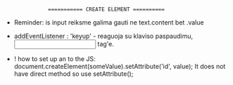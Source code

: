                   =========== CREATE ELEMENT ==========

- Reminder: is input reiksme galima gauti ne text.content bet .value

- addEventListener : 'keyup' - reaguoja su klaviso paspaudimu, <INPUT> tag'e.

- ! how to set up an to the JS: document.createElement(someValue).setAttribute('id', value);
  It does not have direct method so use setAttribute();
